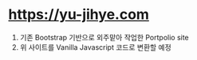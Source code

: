 # https://yu-jihye.com 

1. 기존 Bootstrap 기반으로 외주맡아 작업한 Portpolio site
2. 위 사이트를 Vanilla Javascript 코드로 변환할 예정
